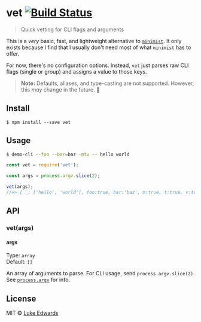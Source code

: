 # vet [![Build Status](https://travis-ci.org/lukeed/vet.svg?branch=master)](https://travis-ci.org/lukeed/vet)

> Quick vetting for CLI flags and arguments

This is a *very* basic, fast, and lightweight alternative to [`minimist`](https://github.com/substack/minimist). It only exists because I find that I usually don't need most of what `minimist` has to offer.

For now, there's no configuration options. Instead, `vet` just parses raw CLI flags (single or group) and assigns a value to those keys.

> **Note:** Defaults, aliases, and type-casting are not supported. However, this _may_ change in the future. :thinking:


## Install

```
$ npm install --save vet
```


## Usage

```sh
$ demo-cli --foo --bar=baz -mtv -- hello world
```

```js
const vet = require('vet');

const args = process.argv.slice(2);

vet(args);
//=> { _: ['hello', 'world'], foo:true, bar:'baz', m:true, t:true, v:true }
```

## API

### vet(args)

#### args

Type: `array`<br>
Default: `[]`

An array of arguments to parse. For CLI usage, send `process.argv.slice(2)`. See [`process.argv`](https://nodejs.org/docs/latest/api/process.html#process_process_argv) for info.


## License

MIT © [Luke Edwards](https://lukeed.com)
